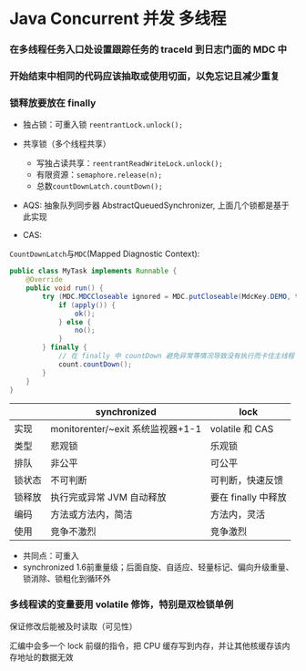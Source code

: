 # Java Concurrent 并发 多线程

### 在多线程任务入口处设置跟踪任务的 traceId 到日志门面的 MDC 中

### 开始结束中相同的代码应该抽取或使用切面，以免忘记且减少重复

### 锁释放要放在 finally

- 独占锁：可重入锁 `reentrantLock.unlock();`
- 共享锁（多个线程共享）
  - 写独占读共享：`reentrantReadWriteLock.unlock();`
  - 有限资源：`semaphore.release(n);`
  - 总数`countDownLatch.countDown();`

- AQS: 抽象队列同步器 AbstractQueuedSynchronizer, 上面几个锁都是基于此实现
- CAS:

`CountDownLatch`与`MDC`(Mapped Diagnostic Context):
```java
public class MyTask implements Runnable {
    @Override
    public void run() {
        try (MDC.MDCCloseable ignored = MDC.putCloseable(MdcKey.DEMO, traceId)) {
            if (apply()) {
                ok();
            } else {
                no();
            }
        } finally {
            // 在 finally 中 countDown 避免异常等情况导致没有执行而卡住主线程
            count.countDown();
        }
    }
}
```

|        | synchronized                      | lock                |
| ------ | --------------------------------- | ------------------- |
| 实现   | monitorenter/~exit 系统监视器+1-1 | volatile 和 CAS     |
| 类型   | 悲观锁                            | 乐观锁              |
| 排队   | 非公平                            | 可公平              |
| 锁状态 | 不可判断                          | 可判断，快速反馈    |
| 锁释放 | 执行完或异常 JVM 自动释放         | 要在 finally 中释放 |
| 编码   | 方法或方法内，简洁                | 方法内，灵活        |
| 使用   | 竞争不激烈                        | 竞争激烈            |

- 共同点：可重入
- synchronized 1.6前重量级；后面自旋、自适应、轻量标记、偏向升级重量、锁消除、锁粗化到循环外

### 多线程读的变量要用 volatile 修饰，特别是双检锁单例

保证修改后能被及时读取（可见性）

汇编中会多一个 lock 前缀的指令，把 CPU 缓存写到内存，并让其他核缓存该内存地址的数据无效